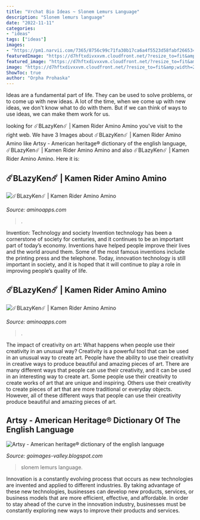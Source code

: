 ```yaml
---
title: "Vrchat Bio Ideas ~ Slonem Lemurs Language"
description: "Slonem lemurs language"
date: "2022-11-11"
categories:
- "ideas"
tags: ["ideas"]
images:
- "https://pm1.narvii.com/7365/8756c99c71fa30b17ca6a4f5523d58fabf266534r1-2048-2039v2_hq.jpg"
featuredImage: "https://d7hftxdivxxvm.cloudfront.net/?resize_to=fit&amp;width=258&amp;height=300&amp;quality=80&amp;src=https:%2F%2Fd32dm0rphc51dk.cloudfront.net%2FQMeMQI3c8pcLvdazlyQ5Zw%2Flarge.jpg"
featured_image: "https://d7hftxdivxxvm.cloudfront.net/?resize_to=fit&amp;width=258&amp;height=300&amp;quality=80&amp;src=https:%2F%2Fd32dm0rphc51dk.cloudfront.net%2FQMeMQI3c8pcLvdazlyQ5Zw%2Flarge.jpg"
image: "https://d7hftxdivxxvm.cloudfront.net/?resize_to=fit&amp;width=258&amp;height=300&amp;quality=80&amp;src=https:%2F%2Fd32dm0rphc51dk.cloudfront.net%2FQMeMQI3c8pcLvdazlyQ5Zw%2Flarge.jpg"
ShowToc: true
author: "Orpha Prohaska"
---
```



Ideas are a fundamental part of life. They can be used to solve problems, or to come up with new ideas. A lot of the time, when we come up with new ideas, we don't know what to do with them. But if we can think of ways to use ideas, we can make them work for us.

	

		
looking for ☄️BLazyKen☄️ | Kamen Rider Amino Amino you've visit to the right web. We have 3 Images about ☄️BLazyKen☄️ | Kamen Rider Amino Amino like Artsy - American heritage® dictionary of the english language, ☄️BLazyKen☄️ | Kamen Rider Amino Amino and also ☄️BLazyKen☄️ | Kamen Rider Amino Amino. Here it is:
		
    
## ☄️BLazyKen☄️ | Kamen Rider Amino Amino

<img loading=lazy src="https://pm1.narvii.com/7365/8756c99c71fa30b17ca6a4f5523d58fabf266534r1-2048-2039v2_hq.jpg" onerror="this.onerror=null;this.src='https://tse1.mm.bing.net/th?id=OIP.Eyjjqx_1TBzf0oIBvWXuPQHaHX&amp;pid=15.1';" alt="☄️BLazyKen☄️ | Kamen Rider Amino Amino">

_Source: aminoapps.com_

>. 

	

Invention: Technology and society
Invention technology has been a cornerstone of society for centuries, and it continues to be an important part of today’s economy. Inventions have helped people improve their lives and the world around them. Some of the most famous inventions include the printing press and the telephone. Today, innovation technology is still important in society, and it is hoped that it will continue to play a role in improving people’s quality of life.

    
## ☄️BLazyKen☄️ | Kamen Rider Amino Amino

<img loading=lazy src="https://pm1.narvii.com/7200/2c9be0f82a9cf4406d4b1b66c918b2381d9e887dr1-2048-1704v2_hq.jpg" onerror="this.onerror=null;this.src='https://tse3.mm.bing.net/th?id=OIP.wSiOA45baoEVe23YBGag-AHaGK&amp;pid=15.1';" alt="☄️BLazyKen☄️ | Kamen Rider Amino Amino">

_Source: aminoapps.com_

>. 

	

The impact of creativity on art: What happens when people use their creativity in an unusual way?
Creativity is a powerful tool that can be used in an unusual way to create art. People have the ability to use their creativity in creative ways to produce beautiful and amazing pieces of art. There are many different ways that people can use their creativity, and it can be used in an interesting way to create art. Some people use their creativity to create works of art that are unique and inspiring. Others use their creativity to create pieces of art that are more traditional or everyday objects. However, all of these different ways that people can use their creativity produce beautiful and amazing pieces of art.

    
## Artsy - American Heritage® Dictionary Of The English Language

<img loading=lazy src="https://d7hftxdivxxvm.cloudfront.net/?resize_to=fit&amp;width=258&amp;height=300&amp;quality=80&amp;src=https:%2F%2Fd32dm0rphc51dk.cloudfront.net%2FQMeMQI3c8pcLvdazlyQ5Zw%2Flarge.jpg" onerror="this.onerror=null;this.src='https://tse1.mm.bing.net/th?id=OIP.-TvlBzOYBUS96ay96De0vgAAAA&amp;pid=15.1';" alt="Artsy - American heritage® dictionary of the english language">

_Source: goimages-valley.blogspot.com_

>slonem lemurs language. 

	

Innovation is a constantly evolving process that occurs as new technologies are invented and applied to different industries. By taking advantage of these new technologies, businesses can develop new products, services, or business models that are more efficient, effective, and affordable. In order to stay ahead of the curve in the innovation industry, businesses must be constantly exploring new ways to improve their products and services.

